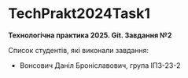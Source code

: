 # TechPrakt2024Task1
**Технологічна практика 2025. Git. Завдання №2**

Список студентів, які виконали завдання:
* Вонсович Даніл Броніславович, група ІПЗ-23-2
